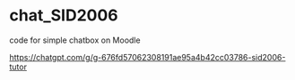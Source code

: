 # chat_SID2006

code for simple chatbox on Moodle

https://chatgpt.com/g/g-676fd57062308191ae95a4b42cc03786-sid2006-tutor
